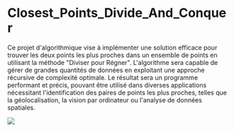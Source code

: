 # Closest_Points_Divide_And_Conquer

Ce projet d'algorithmique vise à implémenter une solution efficace pour trouver les deux points les plus proches dans un ensemble de points en utilisant la méthode "Diviser pour Régner". L'algorithme sera capable de gérer de grandes quantités de données en exploitant une approche récursive de complexité optimale. Le résultat sera un programme performant et précis, pouvant être utilisé dans diverses applications nécessitant l'identification des paires de points les plus proches, telles que la géolocalisation, la vision par ordinateur ou l'analyse de données spatiales.


![](images.png)
